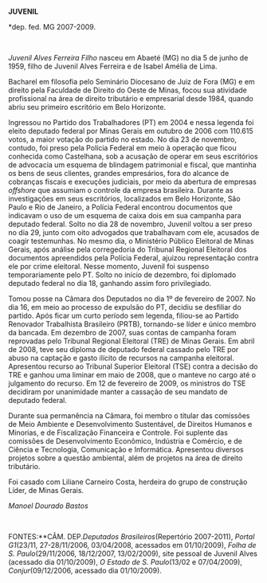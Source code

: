 **JUVENIL**

\*dep. fed. MG 2007-2009.

 

*Juvenil Alves Ferreira Filho* nasceu em Abaeté (MG) no dia 5 de junho
de 1959, filho de Juvenil Alves Ferreira e de Isabel Amélia de Lima.

Bacharel em filosofia pelo Seminário Diocesano de Juiz de Fora (MG) e em
direito pela Faculdade de Direito do Oeste de Minas, focou sua atividade
profissional na área de direito tributário e empresarial desde 1984,
quando abriu seu primeiro escritório em Belo Horizonte.

Ingressou no Partido dos Trabalhadores (PT) em 2004 e nessa legenda foi
eleito deputado federal por Minas Gerais em outubro de 2006 com 110.615
votos, a maior votação do partido no estado. No dia 23 de novembro,
contudo, foi preso pela Polícia Federal em meio à operação que ficou
conhecida como Castelhana, sob a acusação de operar em seus escritórios
de advocacia um esquema de blindagem patrimonial e fiscal, que mantinha
os bens de seus clientes, grandes empresários, fora do alcance de
cobranças fiscais e execuções judiciais, por meio da abertura de
empresas *offshore* que assumiam o controle da empresa brasileira.
Durante as investigações em seus escritórios, localizados em Belo
Horizonte, São Paulo e Rio de Janeiro, a Polícia Federal encontrou
documentos que indicavam o uso de um esquema de caixa dois em sua
campanha para deputado federal. Solto no dia 28 de novembro, Juvenil
voltou a ser preso no dia 29, junto com oito advogados que trabalhavam
com ele, acusados de coagir testemunhas. No mesmo dia, o Ministério
Público Eleitoral de Minas Gerais, após análise pela corregedoria do
Tribunal Regional Eleitoral dos documentos apreendidos pela Polícia
Federal, ajuizou representação contra ele por crime eleitoral. Nesse
momento, Juvenil foi suspenso temporariamente pelo PT. Solto no início
de dezembro, foi diplomado deputado federal no dia 18, ganhando assim
foro privilegiado.

Tomou posse na Câmara dos Deputados no dia 1º de fevereiro de 2007. No
dia 16, em meio ao processo de expulsão do PT, decidiu se desfiliar do
partido. Após ficar um curto período sem legenda, filiou-se ao Partido
Renovador Trabalhista Brasileiro (PRTB), tornando-se líder e único
membro da bancada. Em dezembro de 2007, suas contas de campanha foram
reprovadas pelo Tribunal Regional Eleitoral (TRE) de Minas Gerais. Em
abril de 2008, teve seu diploma de deputado federal cassado pelo TRE por
abuso na captação e gasto ilícito de recursos na campanha eleitoral.
Apresentou recurso ao Tribunal Superior Eleitoral (TSE) contra a decisão
do TRE e ganhou uma liminar em maio de 2008, que o manteve no cargo até
o julgamento do recurso. Em 12 de fevereiro de 2009, os ministros do TSE
decidiram por unanimidade manter a cassação de seu mandato de deputado
federal.

Durante sua permanência na Câmara, foi membro o titular das comissões de
Meio Ambiente e Desenvolvimento Sustentável, de Direitos Humanos e
Minorias, e de Fiscalização Financeira e Controle. Foi suplente das
comissões de Desenvolvimento Econômico, Indústria e Comércio, e de
Ciência e Tecnologia, Comunicação e Informática. Apresentou diversos
projetos sobre a questão ambiental, além de projetos na área de direito
tributário.

Foi casado com Liliane Carneiro Costa, herdeira do grupo de construção
Líder, de Minas Gerais.

*Manoel Dourado Bastos*

 

FONTES:**CÂM. DEP.*Deputados Brasileiros*(Repertório 2007-2011), *Portal
G1*(23/11, 27-28/11/2006, 03/04/2008, acessados em 01/10/2009), *Folha
de S. Paulo*(29/11/2006, 18/12/2007, 13/02/2009), site pessoal de
Juvenil Alves (acessado dia 01/10/2009), *O Estado de S. Paulo*(13/02 e
07/04/2009), *Conjur*(09/12/2006, acessado dia 01/10/2009).
